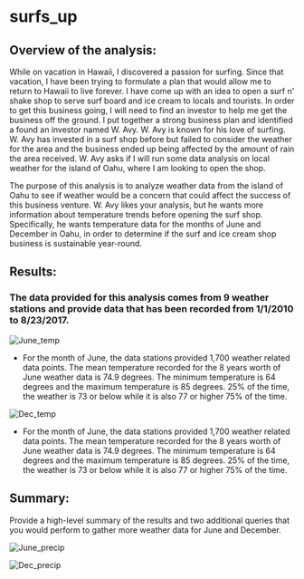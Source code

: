 # surfs_up

## Overview of the analysis: 
While on vacation in Hawaii, I discovered a passion for surfing.  Since that vacation, I have been trying to formulate a plan that would allow me to return to Hawaii to live forever.  I have come up with an idea to open a surf n' shake shop to serve surf board and ice cream to locals and tourists.  In order to get this business going, I will need to find an investor to help me get the business off the ground.  I put together a strong business plan and identified a found an investor named W. Avy.  W. Avy is known for his love of surfing.  W. Avy has invested in a surf shop before but failed to consider the weather for the area and the business ended up being affected by the amount of rain the area received.  W. Avy asks if I will run some data analysis on local weather for the island of Oahu, where I am looking to open the shop.

The purpose of this analysis is to analyze weather data from the island of Oahu to see if weather would be a concern that could affect the success of this business venture.  W. Avy likes your analysis, but he wants more information about temperature trends before opening the surf shop. Specifically, he wants temperature data for the months of June and December in Oahu, in order to determine if the surf and ice cream shop business is sustainable year-round.

## Results: 
### The data provided for this analysis comes from 9 weather stations and provide data that has been recorded from 1/1/2010 to 8/23/2017.

![June_temp](https://user-images.githubusercontent.com/107599510/188226885-3dd90d2d-75a0-46ff-8185-510ce677be8a.png)

* For the month of June, the data stations provided 1,700 weather related data points.  The mean temperature recorded for the 8 years worth of June weather data is 74.9 degrees.  The minimum temperature is 64 degrees and the maximum temperature is 85 degrees.  25% of the time, the weather is 73 or below while it is also 77 or higher 75% of the time. 

![Dec_temp](https://user-images.githubusercontent.com/107599510/188226910-2f63cad8-31c6-4172-bca2-b977b02acc3c.png)

* For the month of June, the data stations provided 1,700 weather related data points.  The mean temperature recorded for the 8 years worth of June weather data is 74.9 degrees.  The minimum temperature is 64 degrees and the maximum temperature is 85 degrees.  25% of the time, the weather is 73 or below while it is also 77 or higher 75% of the time. 

## Summary: 
Provide a high-level summary of the results and two additional queries that you would perform to gather more weather data for June and December.

![June_precip](https://user-images.githubusercontent.com/107599510/188226918-c5a6277a-20a6-48ec-8269-cbf715dbbfd4.png)


![Dec_precip](https://user-images.githubusercontent.com/107599510/188226926-cc384d8d-5319-4fd2-a9ee-714ddbf87f0e.png)
